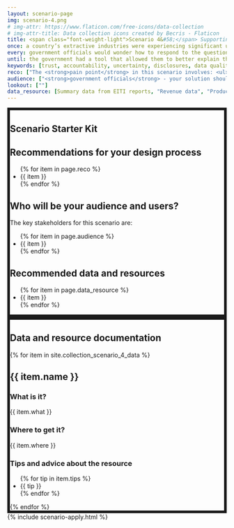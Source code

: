 ```yaml
---
layout: scenario-page
img: scenario-4.png
# img-attr: https://www.flaticon.com/free-icons/data-collection
# img-attr-title: Data collection icons created by Becris - Flaticon
title: <span class="font-weight-light">Scenario 4&#58;</span> Supporting government officials to understand company disclosures in a context of volatility and uncertainty
once: a country’s extractive industries were experiencing significant uncertainty as a result of the global energy transition. Commodity prices were volatile, and some companies were ramping up production, while others were scaling back their activities. This was resulting in big changes in the revenues the government was collecting. Citizens were demanding answers from the government about why the revenues paid by some companies varied so dramatically from year to year.
every: government officials would wonder how to respond to the questions coming from citizens. While EITI disclosures shed light on the payments companies were making, officials needed a way of explaining what was driving the changes in payments. They wanted to know to what extent revenue flows were influenced by factors like commodity prices, production volumes, project costs or the nature of the country’s fiscal regime.
until: the government had a tool that allowed them to better explain the revenue payments being made by companies. This helped the government to build trust with civil society and companies around the sector’s revenue flows.
keywords: [trust, accountability, uncertainty, disclosures, data quality, data validation, government payments]
reco: ["The <strong>pain point</strong> in this scenario involves: <ul><li>understanding what drives changes in revenue payments.</li></ul>", "An <strong>entry point</strong> for your solution can be in the the <strong>accounting and budget forecasting processes</strong> of the government, <strong>EITI reporting</strong>, or even the <strong>revenue payments reporting</strong> of extractive companies.", "An example of a country with multiple years of revenue and production data is <a href='https://drive.google.com/drive/folders/0B361RU22DTPfd1d4NERBQUgzVHc?resourcekey=0-Ju6bXQ-PU6Zh_07ecZ1BdQ&usp=sharing'>Senegal</a>.", "You can also use the <a href='https://eiti.org/api'>EITI API</a> to fetch specific datasets based on your needs.", "<strong>Remember: We do not expect perfect solutions</strong>—the focus of this event is on prototyping ideas, rather than creating perfect tools."]
audience: ["<strong>government officials</strong> - your solution should enable government officials to determine and understand what drives changes in the payments."]
lookout: [""]
data_resource: [Summary data from EITI reports, "Revenue data", "Production data", "EITI API"]
---
```


<section class="color-primary-3 rounded px-4 pt-2 pb-4 my-4" style="border: 6px solid" id="starter-kit">
<h1 class="color-primary-3">Scenario Starter Kit</h1>
<h2><strong>Recommendations for your design process</strong></h2>
<p>
    <ul class="color-black">
    {% for item in page.reco %}
        <li>{{ item }}</li>
    {% endfor %}
    </ul>
</p>

<!-- <h2><strong>Glossary of key terms</strong></h2>
<p></p> -->

<h2><strong>Who will be your audience and users?</strong></h2>
<p>The key stakeholders for this scenario are:
    <ul class="color-black">
    {% for item in page.audience %}
        <li>{{ item }}</li>
    {% endfor %}
    </ul>
</p>

<!-- <h2><strong>Things to look out for</strong></h2>
<p>
<ul class="color-black">
    {% for item in page.lookout %}
        <li>{{ item }}</li>
    {% endfor %}
    </ul>
</p> -->

<h2><strong>Recommended data and resources</strong></h2>
<p>
    <ul class="color-black">
    {% for item in page.data_resource %}
        <li>{{ item }}</li>
    {% endfor %}
    </ul>
</p>

</section>


<section class="color-primary-4 rounded px-4 pt-2 pb-4 my-4" style="border: 6px solid" id="data-documentation">
<h1 class="color-primary-4">Data and resource documentation</h1>
{% for item in site.collection_scenario_4_data %}
    <div class="bg-color-muted rounded px-4 py-2 mb-4 color-black" id="{{ item.id }}">
        <h2><strong>{{ item.name }}</strong></h2>
        <h3>What is it?</h3>
        <p>{{ item.what }}</p>
        <h3>Where to get it?</h3>
        <p>{{ item.where }}</p>
        <!-- <h3>Data dictionary</h3>
        <p></p> -->
        <h3>Tips and advice about the resource</h3>
        <p>
        <ul class="color-black">
        {% for tip in item.tips %}
            <li>{{ tip }}</li>
        {% endfor %}
        </ul>
        <!-- {{ item.tips }} -->
        </p>
    </div>
{% endfor %}
</section>

<section class="pt-2 pb-4 container-fluid bg-color-muted" id="apply">
  {% include scenario-apply.html %}
</section>